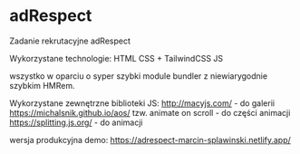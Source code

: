 # adRespect

Zadanie rekrutacyjne adRespect

Wykorzystane technologie:
HTML
CSS + TailwindCSS
JS

wszystko w oparciu o syper szybki module bundler z niewiarygodnie szybkim HMRem.

Wykorzystane zewnętrzne biblioteki JS:
http://macyjs.com/ - do galerii
https://michalsnik.github.io/aos/   tzw. animate on scroll -  do części animacji
https://splitting.js.org/   - do animacji


wersja produkcyjna demo: 
https://adrespect-marcin-splawinski.netlify.app/
